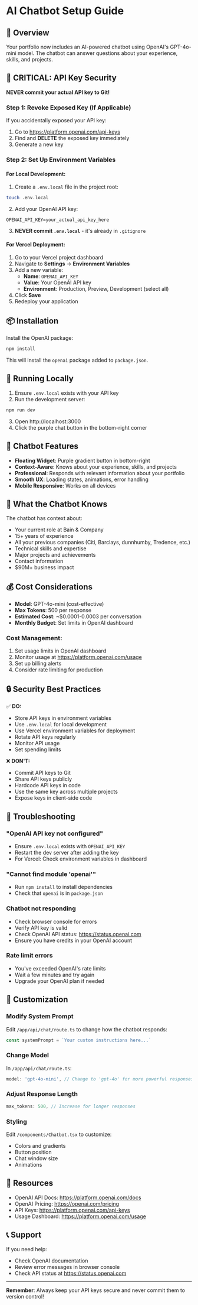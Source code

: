 # AI Chatbot Setup Guide

## 🤖 Overview

Your portfolio now includes an AI-powered chatbot using OpenAI's GPT-4o-mini model. The chatbot can answer questions about your experience, skills, and projects.

## 🔐 CRITICAL: API Key Security

**NEVER commit your actual API key to Git!**

### Step 1: Revoke Exposed Key (If Applicable)

If you accidentally exposed your API key:
1. Go to https://platform.openai.com/api-keys
2. Find and **DELETE** the exposed key immediately
3. Generate a new key

### Step 2: Set Up Environment Variables

#### For Local Development:

1. Create a `.env.local` file in the project root:
```bash
touch .env.local
```

2. Add your OpenAI API key:
```env
OPENAI_API_KEY=your_actual_api_key_here
```

3. **NEVER commit `.env.local`** - it's already in `.gitignore`

#### For Vercel Deployment:

1. Go to your Vercel project dashboard
2. Navigate to **Settings** → **Environment Variables**
3. Add a new variable:
   - **Name**: `OPENAI_API_KEY`
   - **Value**: Your OpenAI API key
   - **Environment**: Production, Preview, Development (select all)
4. Click **Save**
5. Redeploy your application

## 📦 Installation

Install the OpenAI package:

```bash
npm install
```

This will install the `openai` package added to `package.json`.

## 🚀 Running Locally

1. Ensure `.env.local` exists with your API key
2. Run the development server:
```bash
npm run dev
```

3. Open http://localhost:3000
4. Click the purple chat button in the bottom-right corner

## 🎨 Chatbot Features

- **Floating Widget**: Purple gradient button in bottom-right
- **Context-Aware**: Knows about your experience, skills, and projects
- **Professional**: Responds with relevant information about your portfolio
- **Smooth UX**: Loading states, animations, error handling
- **Mobile Responsive**: Works on all devices

## 🧠 What the Chatbot Knows

The chatbot has context about:
- Your current role at Bain & Company
- 15+ years of experience
- All your previous companies (Citi, Barclays, dunnhumby, Tredence, etc.)
- Technical skills and expertise
- Major projects and achievements
- Contact information
- $90M+ business impact

## 💰 Cost Considerations

- **Model**: GPT-4o-mini (cost-effective)
- **Max Tokens**: 500 per response
- **Estimated Cost**: ~$0.0001-0.0003 per conversation
- **Monthly Budget**: Set limits in OpenAI dashboard

### Cost Management:

1. Set usage limits in OpenAI dashboard
2. Monitor usage at https://platform.openai.com/usage
3. Set up billing alerts
4. Consider rate limiting for production

## 🔒 Security Best Practices

✅ **DO:**
- Store API keys in environment variables
- Use `.env.local` for local development
- Use Vercel environment variables for deployment
- Rotate API keys regularly
- Monitor API usage
- Set spending limits

❌ **DON'T:**
- Commit API keys to Git
- Share API keys publicly
- Hardcode API keys in code
- Use the same key across multiple projects
- Expose keys in client-side code

## 🐛 Troubleshooting

### "OpenAI API key not configured"
- Ensure `.env.local` exists with `OPENAI_API_KEY`
- Restart the dev server after adding the key
- For Vercel: Check environment variables in dashboard

### "Cannot find module 'openai'"
- Run `npm install` to install dependencies
- Check that `openai` is in `package.json`

### Chatbot not responding
- Check browser console for errors
- Verify API key is valid
- Check OpenAI API status: https://status.openai.com
- Ensure you have credits in your OpenAI account

### Rate limit errors
- You've exceeded OpenAI's rate limits
- Wait a few minutes and try again
- Upgrade your OpenAI plan if needed

## 📝 Customization

### Modify System Prompt

Edit `/app/api/chat/route.ts` to change how the chatbot responds:

```typescript
const systemPrompt = `Your custom instructions here...`
```

### Change Model

In `/app/api/chat/route.ts`:

```typescript
model: 'gpt-4o-mini', // Change to 'gpt-4o' for more powerful responses
```

### Adjust Response Length

```typescript
max_tokens: 500, // Increase for longer responses
```

### Styling

Edit `/components/Chatbot.tsx` to customize:
- Colors and gradients
- Button position
- Chat window size
- Animations

## 🔗 Resources

- OpenAI API Docs: https://platform.openai.com/docs
- OpenAI Pricing: https://openai.com/pricing
- API Keys: https://platform.openai.com/api-keys
- Usage Dashboard: https://platform.openai.com/usage

## 📞 Support

If you need help:
- Check OpenAI documentation
- Review error messages in browser console
- Check API status at https://status.openai.com

---

**Remember**: Always keep your API keys secure and never commit them to version control!
